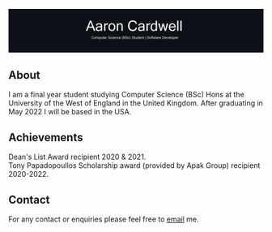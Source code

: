 [![Header](https://github.com/AaronEC/AaronEC/blob/main/images/banner.png?raw=true "Header")](https://temp.com/)

<h2>About</h2>
<p>I am a final year student studying Computer Science (BSc) Hons at the University of the West of England in the United Kingdom. After graduating in May 2022 I will be based in the USA.</p>

<h2>Achievements</h2>
<p>Dean's List Award recipient 2020 & 2021. <br>
Tony Papadopoullos Scholarship award (provided by Apak Group) recipient 2020-2022.</p>

<h2>Contact</h2>
<p>For any contact or enquiries please feel free to <a href="mailto:aaron_cardwell@hotmail.com">email</a> me.
